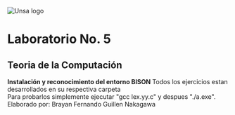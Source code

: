 ![Unsa logo](https://www.purdue.edu/discoverypark/arequipa-nexus/images/unsa.png)
# Laboratorio No. 5
## Teoria de la Computación

**Instalación y reconocimiento del entorno BISON**
Todos los ejercicios estan desarrollados en su respectiva carpeta  
Para probarlos simplemente ejecutar "gcc lex.yy.c" y despues "./a.exe".
Elaborado por: Brayan Fernando Guillen Nakagawa